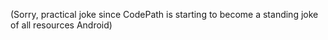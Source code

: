 (Sorry, practical joke since CodePath is starting to become a standing joke of all resources Android)
 